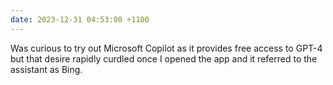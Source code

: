 ```yaml
---
date: 2023-12-31 04:53:00 +1100
---
```


Was curious to try out Microsoft Copilot as it provides free access to GPT-4 but that desire rapidly curdled once I opened the app and it referred to the assistant as Bing.
